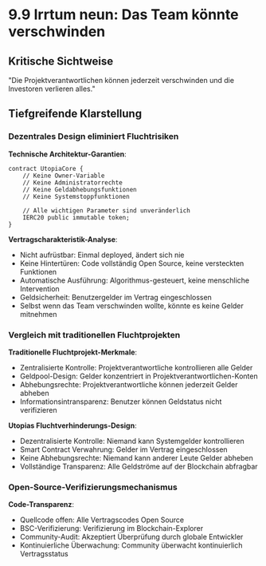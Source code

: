 # 9.9 Irrtum neun: Das Team könnte verschwinden

## Kritische Sichtweise
"Die Projektverantwortlichen können jederzeit verschwinden und die Investoren verlieren alles."

## Tiefgreifende Klarstellung

### Dezentrales Design eliminiert Fluchtrisiken

**Technische Architektur-Garantien**:

```solidity
contract UtopiaCore {
    // Keine Owner-Variable
    // Keine Administratorrechte
    // Keine Geldabhebungsfunktionen
    // Keine Systemstoppfunktionen
    
    // Alle wichtigen Parameter sind unveränderlich
    IERC20 public immutable token;
}
```

**Vertragscharakteristik-Analyse**:

- Nicht aufrüstbar: Einmal deployed, ändert sich nie
- Keine Hintertüren: Code vollständig Open Source, keine versteckten Funktionen
- Automatische Ausführung: Algorithmus-gesteuert, keine menschliche Intervention
- Geldsicherheit: Benutzergelder im Vertrag eingeschlossen
- Selbst wenn das Team verschwinden wollte, könnte es keine Gelder mitnehmen

### Vergleich mit traditionellen Fluchtprojekten

**Traditionelle Fluchtprojekt-Merkmale**:

- Zentralisierte Kontrolle: Projektverantwortliche kontrollieren alle Gelder
- Geldpool-Design: Gelder konzentriert in Projektverantwortlichen-Konten
- Abhebungsrechte: Projektverantwortliche können jederzeit Gelder abheben
- Informationsintransparenz: Benutzer können Geldstatus nicht verifizieren

**Utopias Fluchtverhinderungs-Design**:

- Dezentralisierte Kontrolle: Niemand kann Systemgelder kontrollieren
- Smart Contract Verwahrung: Gelder im Vertrag eingeschlossen
- Keine Abhebungsrechte: Niemand kann anderer Leute Gelder abheben
- Vollständige Transparenz: Alle Geldströme auf der Blockchain abfragbar

### Open-Source-Verifizierungsmechanismus

**Code-Transparenz**:

- Quellcode offen: Alle Vertragscodes Open Source
- BSC-Verifizierung: Verifizierung im Blockchain-Explorer
- Community-Audit: Akzeptiert Überprüfung durch globale Entwickler
- Kontinuierliche Überwachung: Community überwacht kontinuierlich Vertragsstatus
